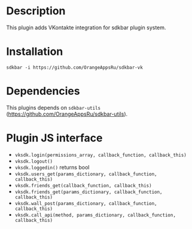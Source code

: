 # Description
This plugin adds VKontakte integration for sdkbar plugin system.

# Installation

`sdkbar -i https://github.com/OrangeAppsRu/sdkbar-vk`

# Dependencies

This plugins depends on `sdkbar-utils` (https://github.com/OrangeAppsRu/sdkbar-utils).

# Plugin JS interface

- `vksdk.login(permissions_array, callback_function, callback_this)`
- `vksdk.logout()`
- `vksdk.loggedin()` returns bool
- `vksdk.users_get(params_dictionary, callback_function, callback_this)`
- `vksdk.friends_get(callback_function, callback_this)`
- `vksdk.friends_get(params_dictionary, callback_function, callback_this)`
- `vksdk.wall_post(params_dictionary, callback_function, callback_this)`
- `vksdk.call_api(method, params_dictionary, callback_function, callback_this)`
